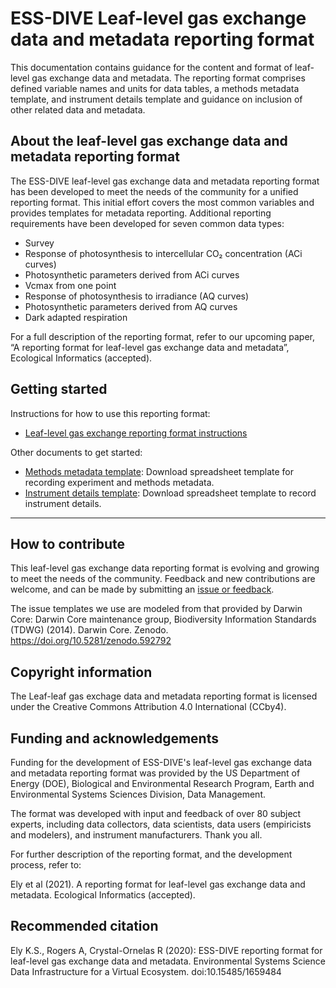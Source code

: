 # ESS-DIVE Leaf-level gas exchange data and metadata reporting format

This documentation contains guidance for the content and format of leaf-level gas exchange data and metadata. The reporting format comprises defined variable names and units for data tables, a methods metadata template, and instrument details template and guidance on inclusion of other related data and metadata.   

## About the leaf-level gas exchange data and metadata reporting format

The ESS-DIVE leaf-level gas exchange data and metadata reporting format has been developed to meet the needs of the community for a unified reporting format. This initial effort covers the most common variables and provides templates for metadata reporting. Additional reporting requirements have been developed for seven common data types: 
* Survey
* Response of photosynthesis to intercellular CO&#8322; concentration (ACi curves)
* Photosynthetic parameters derived from ACi curves
* Vcmax from one point
* Response of photosynthesis to irradiance (AQ curves)
* Photosynthetic parameters derived from AQ curves
* Dark adapted respiration

For a full description of the reporting format, refer to our upcoming paper, “A reporting format for leaf-level gas exchange data and metadata”, Ecological Informatics (accepted).  

## Getting started

Instructions for how to use this reporting format:
- [Leaf-level gas exchange reporting format instructions](instructions.md) 

Other documents to get started:
- [Methods metadata template](templates/methodsMetadataTemplate.xlsx): Download spreadsheet template for recording experiment and methods metadata. 
- [Instrument details template](templates/instrumentDetailsTemplate.xlsx): Download spreadsheet template to record instrument details. 

---
## How to contribute 

This leaf-level gas exchange data reporting format is evolving and growing to meet the needs of the community. Feedback and new contributions are welcome, and can be made by submitting an [issue or feedback](https://github.com/ess-dive-community/essdive-leaf-gas-exchange/issues/new/choose).  

The issue templates we use are modeled from that provided by Darwin Core:
Darwin Core maintenance group, Biodiversity Information Standards (TDWG) (2014). Darwin Core. Zenodo. https://doi.org/10.5281/zenodo.592792

## Copyright information

The Leaf-leaf gas exchage data and metadata reporting format is licensed under the Creative Commons Attribution 4.0 International (CCby4).

## Funding and acknowledgements

Funding for the development of ESS-DIVE's leaf-level gas exchange data and metadata reporting format was provided by the US Department of Energy (DOE), Biological and Environmental Research Program, Earth and Environmental Systems Sciences Division, Data Management.

The format was developed with input and feedback of over 80 subject experts, including data collectors, data scientists, data users (empiricists and modelers), and instrument manufacturers. Thank you all. 

For further description of the reporting format, and the development process, refer to:

Ely et al (2021). A reporting format for leaf-level gas exchange data and metadata. Ecological Informatics (accepted). 

## Recommended citation

Ely K.S., Rogers A, Crystal-Ornelas R (2020): ESS-DIVE reporting format for leaf-level gas exchange data and metadata. Environmental Systems Science Data Infrastructure for a Virtual Ecosystem. doi:10.15485/1659484
